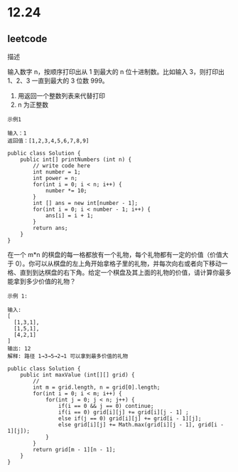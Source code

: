 # 12.24
## leetcode
描述

输入数字 n，按顺序打印出从 1 到最大的 n 位十进制数。比如输入 3，则打印出 1、2、3 一直到最大的 3 位数 999。
1. 用返回一个整数列表来代替打印
2. n 为正整数

```
示例1

输入：1
返回值：[1,2,3,4,5,6,7,8,9]
```

```
public class Solution {
    public int[] printNumbers (int n) {
        // write code here
        int number = 1;
        int power = n;
        for(int i = 0; i < n; i++) {
            number *= 10;
        }
        int [] ans = new int[number - 1];
        for(int i = 0; i < number - 1; i++) {
            ans[i] = i + 1;
        }
        return ans;
    }
}
```

在一个 m*n 的棋盘的每一格都放有一个礼物，每个礼物都有一定的价值（价值大于 0）。你可以从棋盘的左上角开始拿格子里的礼物，并每次向右或者向下移动一格、直到到达棋盘的右下角。给定一个棋盘及其上面的礼物的价值，请计算你最多能拿到多少价值的礼物？

```
示例 1:

输入: 
[
  [1,3,1],
  [1,5,1],
  [4,2,1]
]
输出: 12
解释: 路径 1→3→5→2→1 可以拿到最多价值的礼物
```

```
public class Solution {
    public int maxValue (int[][] grid) {
        // 
        int m = grid.length, n = grid[0].length;
        for(int i = 0; i < m; i++) {
            for(int j = 0; j < n; j++) {
                if(i == 0 && j == 0) continue;
                if(i == 0) grid[i][j] += grid[i][j - 1] ;
                else if(j == 0) grid[i][j] += grid[i - 1][j];
                else grid[i][j] += Math.max(grid[i][j - 1], grid[i - 1][j]);
            }
        }
        return grid[m - 1][n - 1];
    }
}
```